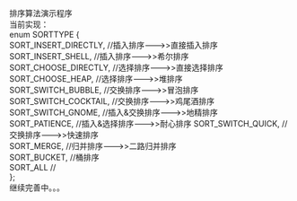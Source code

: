排序算法演示程序</br>
当前实现：</br>
enum SORTTYPE {</br>
    SORT_INSERT_DIRECTLY,   //插入排序--->>直接插入排序</br>
    SORT_INSERT_SHELL,      //插入排序--->>希尔排序</br>
    SORT_CHOOSE_DIRECTLY,   //选择排序--->>直接选择排序</br>
    SORT_CHOOSE_HEAP,       //选择排序--->>堆排序 </br>
    SORT_SWITCH_BUBBLE,     //交换排序--->>冒泡排序</br>
    SORT_SWITCH_COCKTAIL,   //交换排序--->>鸡尾酒排序</br>
    SORT_SWITCH_GNOME,      //插入&交换排序--->>地精排序</br>
	SORT_PATIENCE,          //插入&选择排序--->>耐心排序
    SORT_SWITCH_QUICK,      //交换排序--->>快速排序</br>
    SORT_MERGE,             //归并排序--->>二路归并排序</br>
    SORT_BUCKET,            //桶排序</br>
    SORT_ALL                //</br>
};</br>
继续完善中。。。</br>